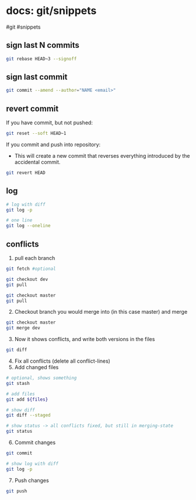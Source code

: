 # docs: git/snippets
#git #snippets 
## sign last N commits
```bash
git rebase HEAD~3 --signoff
```

## sign last commit
```bash
git commit --amend --author="NAME <email>"
```

## revert commit
If you have commit, but not pushed:

```bash
git reset --soft HEAD~1
```

If you commit and push into repository:
- This will create a new commit that reverses everything introduced by the accidental commit.

```bash 
git revert HEAD
```

## log
```bash
# log with diff
git log -p

# one line
git log --oneline
```

## conflicts
1. pull each branch
```bash
git fetch #optional

git checkout dev
git pull

git checkout master
git pull
```
2. Checkout branch you would merge into (in this case master) and merge
```bash
git checkout master
git merge dev
```
3. Now it shows conflicts, and write both versions in the files
```bash
git diff
```
4. Fix all conflicts (delete all conflict-lines)
5. Add changed files
```bash
# optional, shows something
git stash 

# add files
git add ${files}

# show diff
git diff --staged

# show status -> all conflicts fixed, but still in merging-state
git status
```
6. Commit changes
```bash
git commit

# show log with diff
git log -p
```
7. Push changes
 ```bash
 git push 
 ```